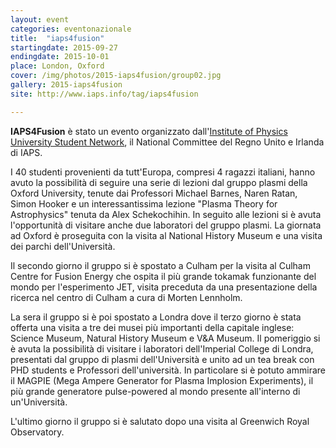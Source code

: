 ```yaml
---
layout: event
categories: eventonazionale
title:  "iaps4fusion"
startingdate: 2015-09-27
endingdate: 2015-10-01
place: London, Oxford
cover: /img/photos/2015-iaps4fusion/group02.jpg
gallery: 2015-iaps4fusion
site: http://www.iaps.info/tag/iaps4fusion

---
```


__IAPS4Fusion__ è stato un evento organizzato dall'[Institute of Physics University Student Network](http://www.iop.org/activity/university-student-network/), il National Committee del Regno Unito e Irlanda di IAPS.


I 40 studenti provenienti da tutt'Europa, compresi 4 ragazzi italiani, hanno avuto la possibilità di seguire una serie di lezioni dal gruppo plasmi della Oxford University, tenute dai Professori Michael Barnes, Naren Ratan, Simon Hooker e un interessantissima lezione "Plasma Theory for Astrophysics" tenuta da Alex Schekochihin. In seguito alle lezioni si è avuta l'opportunità di visitare anche due laboratori del gruppo plasmi.
La giornata ad Oxford è proseguita con la visita al National History Museum e una visita dei parchi dell'Università.


Il secondo giorno il gruppo si è spostato a Culham per la visita al Culham Centre for Fusion Energy che ospita il più grande tokamak funzionante del mondo per l'esperimento JET, visita preceduta da una presentazione della ricerca nel centro di Culham a cura di Morten Lennholm.


La sera il gruppo si è poi spostato a Londra dove il terzo giorno è stata offerta una visita a tre dei musei più importanti della capitale inglese: Science Museum, Natural History Museum e V&A Museum.
Il pomeriggio si è avuta la possibilità di visitare i laboratori dell'Imperial College di Londra, presentati dal gruppo di plasmi dell'Università e unito ad un tea break con PHD students e Professori dell'università. In particolare si è potuto ammirare il  MAGPIE (Mega Ampere Generator for Plasma Implosion Experiments), il più grande generatore pulse-powered al mondo presente all'interno di un'Università.


L'ultimo giorno il gruppo si è salutato dopo una visita al Greenwich Royal Observatory.
